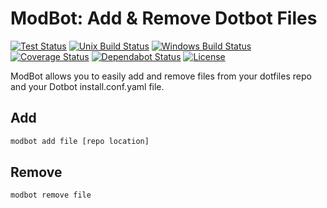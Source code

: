 # ModBot: Add & Remove Dotbot Files

[![Test Status](https://github.com/klane/modbot/workflows/Tests/badge.svg)](https://github.com/klane/modbot/actions)
[![Unix Build Status](https://img.shields.io/travis/com/klane/modbot.svg?label=Unix&logo=travis)](https://travis-ci.com/klane/modbot)
[![Windows Build Status](https://img.shields.io/appveyor/ci/klane/modbot.svg?label=Windows&logo=appveyor)](https://ci.appveyor.com/project/klane/modbot)
[![Coverage Status](https://img.shields.io/codecov/c/github/klane/modbot.svg?label=Coverage&logo=codecov)](https://codecov.io/gh/klane/modbot)
[![Dependabot Status](https://api.dependabot.com/badges/status?host=github&repo=klane/jekyllnb)](https://dependabot.com)
[![License](https://img.shields.io/github/license/klane/modbot.svg?label=License)](LICENSE)

ModBot allows you to easily add and remove files from your dotfiles repo and your Dotbot install.conf.yaml file.

## Add

```bash
modbot add file [repo location]
```

## Remove

```bash
modbot remove file
```
